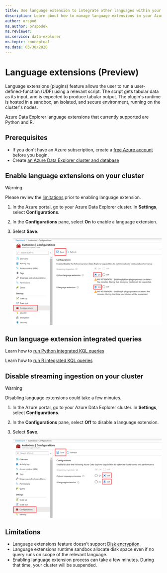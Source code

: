 ```yaml
---
title: Use language extension to integrate other languages within your Azure Data Explorer KQL queries. 
description: Learn about how to manage language extensions in your Azure Data Explorer cluster. 
author: orspod
ms.author: orspodek
ms.reviewer: 
ms.service: data-explorer
ms.topic: conceptual
ms.date: 03/30/2020
---
```


# Language extensions (Preview)

Language extensions (plugins) feature allows the user to run a user-defined-function (UDF) using a relevant script. The script gets tabular data as its input, and is expected to produce tabular output. The plugin's runtime is hosted in a sandbox, an isolated, and secure environment, running on the cluster's nodes.

Azure Data Explorer language extensions that currently supported are Python and R.

## Prerequisites

* If you don't have an Azure subscription, create a [free Azure account](https://azure.microsoft.com/free/) before you begin.
* Create [an Azure Data Explorer cluster and database](create-cluster-database-portal.md)

## Enable language extensions on your cluster

> [!WARNING]
> Please review the [limitations](#limitations) prior to enabling language extension.

1. In the Azure portal, go to your Azure Data Explorer cluster. In **Settings**, select **Configurations**. 
1. In the **Configurations** pane, select **On** to enable a language extension.
1. Select **Save**.
 
    ![language extension on](media/language-extensions/configurations-enable-extension.png)
 
## Run language extension integrated queries


Learn how to [run Python integrated KQL queries](/azure/kusto/query/pythonplugin)

Learn how to [run R integrated KQL queries](/azure/kusto/query/rplugin) 


## Disable streaming ingestion on your cluster

> [!WARNING]
> Disabling language extensions could take a few minutes.

1. In the Azure portal, go to your Azure Data Explorer cluster. In **Settings**, select **Configurations**. 
1. In the **Configurations** pane, select **Off** to disable a language extension.
1. Select **Save**.

    ![Language extension off](media/language-extensions/configurations-disable-extension.png)

## Limitations

* Language extensions feature doesn't support [Disk encryption](manage-cluster-security.md). 
* Language extensions runtime sandbox allocate disk space even if no query runs on scope of the relevant language.
* Enabling language extension process can take a few minutes. During that time, your cluster will be suspended.

